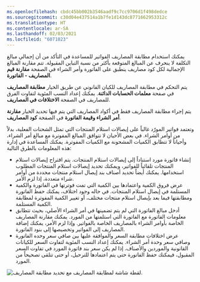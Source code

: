 ```yaml
---
ms.openlocfilehash: cbdc45bb002b3546aadf9c7cc9706d1f498dedce
ms.sourcegitcommit: c30d04e437514a1b7fe1d143dc8771662953312c
ms.translationtype: HT
ms.contentlocale: ar-SA
ms.lasthandoff: 02/03/2021
ms.locfileid: "6071023"
---
```

يمكنك استخدام مطابقة المصاريف الفواتير للمساعدة في التأكد من أن إجمالي مبالغ التكلفة لا ينحرف عن المبالغ المتوقعة بأكثر من نسبة التباين المقبولة. تتم مقارنة المبالغ الإجمالية لكل كود مصاريف ينطبق على الفاتورة وأمر الشراء في الصفحة **مقارنة قيم المصاريف - الفاتورة**.

يتم التحكم في مطابقة المصاريف للكيان القانوني عن طريق الخيار **مطابقة المصاريف** في صفحة **معلمات الحسابات الدائنة**. يمكنك إعداد النسب المئوية لتفاوت الفرق للمصاريف في الصفحة **الاختلافات في المصاريف**.

يتم إجراء مطابقة المصاريف فقط في أكواد المصاريف التي يتم فيها تحديد الخيار **مقارنة أمر الشراء وقيمة الفاتورة** في الصفحة **كود المصاريف**.

وتعتمد فواتير المورّد غالباً على إيصالات استلام المنتجات التي تمثل الشحنات الفعلية، بدلاً من أوامر الشراء. في بعض الأحيان لا تتوافق المبالغ المفوترة مع مبالغ أمر الشراء، وأحياناً لا تتطابق الكميات المشحونة مع الكميات المفوترة. يمكنك المساعدة في إدارة هذه المعلومات بالطرق التالية:

- إنشاء فاتورة مورد استناداً إلى إيصالات استلام المنتجات. يتم اقتراح إيصالات استلام المنتجات تلقائياً للفواتير، ويمكنك تحديد إيصالات استلام المنتجات المطلوب استخدامها. يمكنك أيضاً تحديد أصناف بند إيصال استلام منتجات محددة من أوامر شراء متعددة، إذا لزم الأمر.
- عرض فروق الكمية واعتمادها بين الكمية التي تمت فوترتها في الفاتورة والكمية المستلمة في إيصال استلام المنتجات. في حاله وجود اختلاف، يمكنك حفظ الفاتورة ومطابقتها فيما بعد بإيصال استلام منتجات مختلف، أو تغيير الكمية المفوترة لمطابقة الكمية المستلمة.
- أدخل مبالغ الفاتورة التي لم يتم تضمينها في أمر الشراء الأصلي، بحيث تتطابق معلومات الفاتورة مع الفاتورة التي استلمتها من المورد. يمكنك مقارنة المصاريف الخاصة بأوامر الشراء بالمصاريف الخاصة بالفواتير. وإذا لزم الأمر، يمكنك إضافة المصاريف إلى الفواتير وتخصيصها إلى بنود الفاتورة.
- عرض اختلافات مطابقة السعر والموافقة عليها بين صافي سعر وحده الفاتورة وصافي سعر وحدة أمر الشراء. يمكنك إعداد النسب المئوية لتفاوت السعر للكيانات القانونية والموردين والأصناف. إذا لم يكن سعر بند فاتورة المورد في تفاوت السعر المقبول، فيمكنك حفظ الفاتورة حتى يتم اعتمادها للترحيل، أو حتى تتلقى تصحيحاً من المورد.


![لقطة شاشة لمطابقة المصاريف مع تحديد مطابقة المصاريف.](../media/charges-matching.png)


